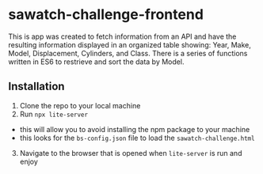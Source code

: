 # sawatch-challenge-frontend

This is app was created to fetch information from an API and have the resulting information displayed in an organized table showing: Year, Make, Model, Displacement, Cylinders, and Class.  There is a series of functions written in ES6 to restrieve and sort the data by Model.  

## Installation

1. Clone the repo to your local machine
2. Run `npx lite-server` 
  - this will allow you to avoid installing the npm package to your machine
  - this looks for the `bs-config.json` file to load the `sawatch-challenge.html`
3. Navigate to the browser that is opened when `lite-server` is run and enjoy
